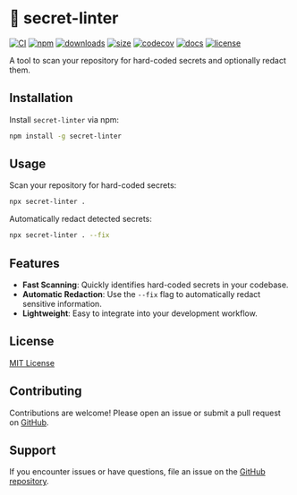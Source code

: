 # 🔐 secret-linter

[![CI](https://github.com/lwensveen/secret-linter/actions/workflows/ci.yml/badge.svg)](https://github.com/lwensveen/secret-linter/actions/workflows/ci.yml)
[![npm](https://img.shields.io/npm/v/secret-linter)](https://www.npmjs.com/package/secret-linter)
[![downloads](https://img.shields.io/npm/dw/secret-linter)](https://www.npmjs.com/package/secret-linter)
[![size](https://img.shields.io/bundlephobia/minzip/secret-linter)](https://bundlephobia.com/package/secret-linter)
[![codecov](https://codecov.io/gh/lwensveen/secret-linter/branch/main/graph/badge.svg)](https://codecov.io/gh/lwensveen/secret-linter)
[![docs](https://img.shields.io/badge/docs-%E2%9C%93-blue)](https://lwensveen.github.io/secret-linter/)
[![license](https://img.shields.io/npm/l/secret-linter)](LICENSE)

A tool to scan your repository for hard-coded secrets and optionally redact them.

## Installation

Install `secret-linter` via npm:

```bash
npm install -g secret-linter
```

## Usage

Scan your repository for hard-coded secrets:

```bash
npx secret-linter .
```

Automatically redact detected secrets:

```bash
npx secret-linter . --fix
```

## Features

- **Fast Scanning**: Quickly identifies hard-coded secrets in your codebase.
- **Automatic Redaction**: Use the `--fix` flag to automatically redact sensitive information.
- **Lightweight**: Easy to integrate into your development workflow.

## License

[MIT License](LICENSE)

## Contributing

Contributions are welcome! Please open an issue or submit a pull request on [GitHub](https://github.com/lwensveen/secret-linter).

## Support

If you encounter issues or have questions, file an issue on the [GitHub repository](https://github.com/lwensveen/secret-linter/issues).